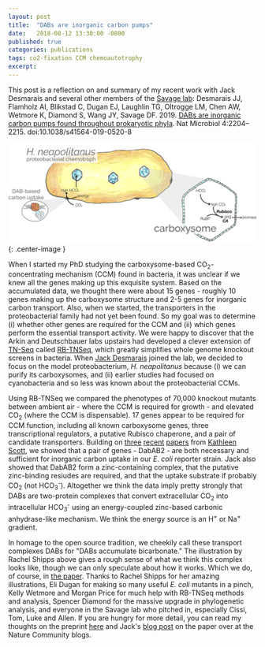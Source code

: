 ```yaml
---
layout: post
title:  "DABs are inorganic carbon pumps"
date:   2018-08-12 13:30:00 -0800
published: true
categories: publications
tags: co2-fixation CCM chemoautotrophy
excerpt: 
---
```


This post is a reflection on and summary of my recent work with Jack Desmarais and several other members of the [Savage lab](https://twitter.com/SavageCatsOnly): Desmarais JJ, Flamholz AI, Blikstad C, Dugan EJ, Laughlin TG, Oltrogge LM, Chen AW, Wetmore K, Diamond S, Wang JY, Savage DF. 2019. [DABs are inorganic carbon pumps found throughout prokaryotic phyla](https://www.nature.com/articles/s41564-019-0520-8). Nat Microbiol 4:2204–2215. doi:10.1038/s41564-019-0520-8 

![H. neapolitanus CCM illustration by Rachel Shipps](/assets/hnea_ccm_diagram.png){: .center-image }

When I started my PhD studying the carboxysome-based CO<sub>2</sub>-concentrating mechanism (CCM) found in bacteria, it was unclear if we knew all the genes making up this exquisite system. Based on the accumulated data, we thought there were about 15 genes - roughly 10 genes making up the carboxysome structure and 2-5 genes for inorganic carbon transport. Also, when we started, the transporters in the proteobacterial family had not yet been found. So my goal was to determine (i) whether other genes are required for the CCM and (ii) which genes perform the essential transport activity. We were happy to discover that the Arkin and Deutschbauer labs upstairs had developed a clever extension of [TN-Seq](https://en.wikipedia.org/wiki/Transposon_sequencing) called [RB-TNSeq](https://mbio.asm.org/content/6/3/e00306-15.abstract), which greatly simplifies whole genome knockout screens in bacteria. When [Jack Desmarais](https://twitter.com/Jjdesmarais2) joined the lab, we decided to focus on the model proteobacterium, *H. neapolitanus* because (i) we can purify its carboxysomes, and (ii) earlier studies had focused on cyanobacteria and so less was known about the proteobacterial CCMs. 

Using RB-TNSeq we compared the phenotypes of 70,000 knockout mutants between ambient air - where the CCM is required for growth - and elevated CO<sub>2</sub> (where the CCM is dispensable). 17 genes appear to be required for CCM function, including all known carboxysome genes, three transcriptional regulators, a putative Rubisco chaperone, and a pair of candidate transporters. Building on [three](https://onlinelibrary.wiley.com/doi/full/10.1111/1462-2920.14090) [recent](https://aem.asm.org/content/85/3/e02096-18) [papers](https://aem.asm.org/content/85/3/e02096-18/article-info) from [Kathleen Scott](http://biology.usf.edu/ib/faculty/kscott/), we showed that a pair of genes - DabAB2 - are both necessary and sufficient for inorganic carbon uptake in our *E. coli* reporter strain. Jack also showed that DabAB2 form a zinc-containing complex, that the putative zinc-binding resiudes are required, and that the uptake substrate if probably CO<sub>2</sub> (not HCO<sub>3</sub><sup>-</sup>). Altogether we think the data imply pretty strongly that DABs are two-protein complexes that convert extracellular CO<sub>2</sub> into intracellular HCO<sub>3</sub><sup>-</sup> using an energy-coupled zinc-based carbonic anhydrase-like mechanism. We think the energy source is an H<sup>+</sup> or Na<sup>+</sup> gradient.

In homage to the open source tradition, we cheekily call these transport complexes DABs for "DABs accumulate bicarbonate." The illustration by Rachel Shipps above gives a rough sense of what we think this complex looks like, though we can only speculate about how it works. Which we do, of course, in [the paper](https://www.nature.com/articles/s41564-019-0520-8). Thanks to Rachel Shipps for her amazing illustrations, Eli Dugan for making so many useful *E. coli* mutants in a pinch, Kelly Wetmore and Morgan Price for much help with RB-TNSeq methods and analysis, Spencer Diamond for the massive upgrade in phylogenetic analysis, and everyone in the Savage lab who pitched in, especially Cissi, Tom, Luke and Allen. If you are hungry for more detail, you can read my thoughts on the preprint [here](/publications/preprints/2018/11/26/new-preprint-dabs.html) and Jack's [blog post](https://naturemicrobiologycommunity.nature.com/posts/52228-dabs-are-inorganic-carbon-pumps-found-in-chemolithoautotrophs-and-heterotrophic-human-pathogens) on the paper over at the Nature Community blogs. 